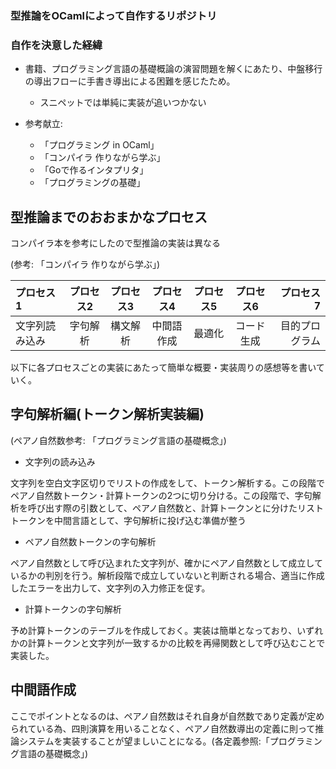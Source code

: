 ### 型推論をOCamlによって自作するリポジトリ

### 自作を決意した経緯

- 書籍、プログラミング言語の基礎概論の演習問題を解くにあたり、中盤移行の導出フローに手書き導出による困難を感じたため。
  - スニペットでは単純に実装が追いつかない

- 参考献立:
  - 「プログラミング in OCaml」
  - 「コンパイラ 作りながら学ぶ」
  - 「Goで作るインタプリタ」
  - 「プログラミングの基礎」

型推論までのおおまかなプロセス
---

コンパイラ本を参考にしたので型推論の実装は異なる

 (参考: 「コンパイラ 作りながら学ぶ」)

|プロセス1|プロセス2|プロセス3|プロセス4|プロセス5|プロセス6|プロセス7|
|:---|:---:|:---:|:---:|:---:|:---:|---:|
|文字列読み込み|字句解析|構文解析|中間語作成|最適化|コード生成|目的プログラム|

以下に各プロセスごとの実装にあたって簡単な概要・実装周りの感想等を書いていく。

字句解析編(トークン解析実装編)
---

(ペアノ自然数参考: 「プログラミング言語の基礎概念」)

- 文字列の読み込み

文字列を空白文字区切りでリストの作成をして、トークン解析する。この段階でペアノ自然数トークン・計算トークンの2つに切り分ける。この段階で、字句解析を呼び出す際の引数として、ペアノ自然数と、計算トークンとに分けたリストトークンを中間言語として、字句解析に投げ込む準備が整う

- ペアノ自然数トークンの字句解析

ペアノ自然数として呼び込まれた文字列が、確かにペアノ自然数として成立しているかの判別を行う。解析段階で成立していないと判断される場合、適当に作成したエラーを出力して、文字列の入力修正を促す。

- 計算トークンの字句解析

予め計算トークンのテーブルを作成しておく。実装は簡単となっており、いずれかの計算トークンと文字列が一致するかの比較を再帰関数として呼び込むことで実装した。

中間語作成
---

ここでポイントとなるのは、ペアノ自然数はそれ自身が自然数であり定義が定められている為、四則演算を用いることなく、ペアノ自然数導出の定義に則って推論システムを実装することが望ましいことになる。(各定義参照:「プログラミング言語の基礎概念」)
